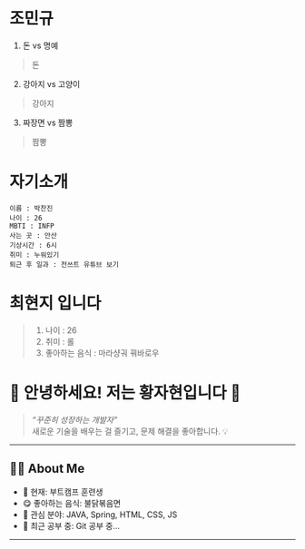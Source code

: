 # 조민규

1. 돈 vs 명예
> 돈

2. 강아지 vs 고양이
> 강아지

3. 짜장면 vs 짬뽕
> 짬뽕


# 자기소개
```
이름 : 박찬진
나이 : 26
MBTI : INFP
사는 곳 : 안산
기상시간 : 6시
취미 : 누워있기
퇴근 후 일과 : 전쓰트 유튜브 보기
```

# 최현지 입니다 

> 1. 나이 : 26
> 2. 취미 : 롤
> 3. 좋아하는 음식 : 마라샹궈 꿔바로우


# 👋 안녕하세요! 저는 **황자현**입니다 🙌

> _“꾸준히 성장하는 개발자”_  
> 새로운 기술을 배우는 걸 즐기고, 문제 해결을 좋아합니다. 💡  

---

## 🧑‍💻 About Me

- 💼 현재: 부트캠프 훈련생
- 😋 좋아하는 음식: 불닭볶음면
- 🧠 관심 분야: JAVA, Spring, HTML, CSS, JS
- 🌱 최근 공부 중: Git 공부 중...

---
